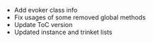- Add evoker class info
- Fix usages of some removed global methods
- Update ToC version
- Updated instance and trinket lists